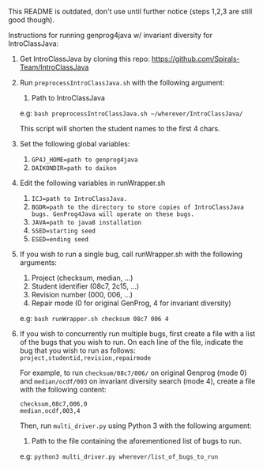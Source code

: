 This README is outdated, don't use until further notice (steps 1,2,3 are still good though).

Instructions for running genprog4java w/ invariant diversity for IntroClassJava:

1. Get IntroClassJava by cloning this repo: https://github.com/Spirals-Team/IntroClassJava

2. Run `preprocessIntroClassJava.sh` with the following argument:
    1. Path to IntroClassJava
    
    e.g: `bash preprocessIntroClassJava.sh ~/wherever/IntroClassJava/`
    
    This script will shorten the student names to the first 4 chars.

3. Set the following global variables:
    1. `GP4J_HOME=path to genprog4java`
    2. `DAIKONDIR=path to daikon`

4. Edit the following variables in runWrapper.sh
    1. `ICJ=path to IntroClassJava.`
    2. `BGDR=path to the directory to store copies of IntroClassJava bugs. GenProg4Java will operate on these bugs.`
    3. `JAVA=path to java8 installation`
    4. `SSED=starting seed`
    5. `ESED=ending seed`

5. If you wish to run a single bug, call runWrapper.sh with the following arguments:
    1. Project (checksum, median, ...)
    2. Student identifier (08c7, 2c15, ...)
    3. Revision number (000, 006, ...)
    4. Repair mode (0 for original GenProg, 4 for invariant diversity)
    
    e.g: `bash runWrapper.sh checksum 08c7 006 4`

6. If you wish to concurrently run multiple bugs, first create a file with a list of 
the bugs that you wish to run. On each line of the file, indicate the bug that you 
wish to run as follows: `project,studentid,revision,repairmode`

    For example, to run `checksum/08c7/006/` on original Genprog (mode 0) and 
    `median/ocdf/003` on invariant diversity search (mode 4), create a file 
    with the following content:
    
    ```
    checksum,08c7,006,0
    median,ocdf,003,4
    ```

    Then, run `multi_driver.py` using Python 3 with the following argument:
    1. Path to the file containing the aforementioned list of bugs to run.
    
    e.g: `python3 multi_driver.py wherever/list_of_bugs_to_run`
    
